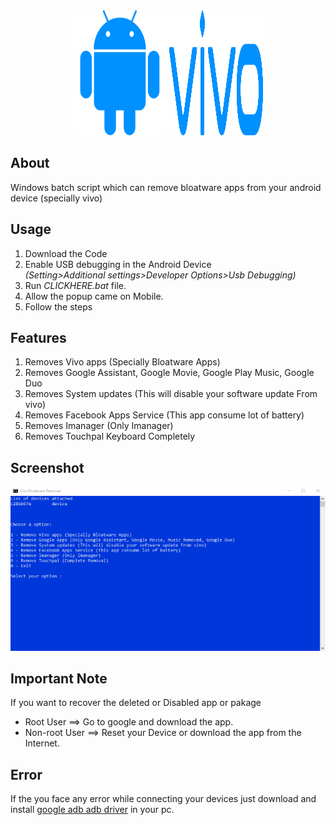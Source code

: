 
<div align="center">
  <img src="/Images/img1.svg" height="200px" width="150px" />
  <img src="/Images/img2.svg" height="200px" width="150px" />
</div>

## About
<p>Windows batch script which can remove bloatware apps from your android device (specially vivo)<p>

## Usage

1. Download the Code
2. Enable USB debugging in the Android Device 
   <br>*(Setting>Additional settings>Developer Options>Usb Debugging)*
3. Run _CLICKHERE.bat_ file.
4. Allow the popup came on Mobile.
5. Follow the steps

## Features

1. Removes Vivo apps (Specially Bloatware Apps)
2. Removes Google Assistant, Google Movie, Google Play Music, Google Duo 
3. Removes System updates (This will disable your software update From vivo)
4. Removes Facebook Apps Service (This app consume lot of battery)
5. Removes Imanager (Only Imanager)
6. Removes Touchpal Keyboard Completely

## Screenshot
<img src="/Images/img.png" width="auto"/>

## Important Note

If you want to recover the deleted or Disabled app or pakage

- Root User ==> Go to google and download the app.
- Non-root User ==> Reset your Device or download the app from the Internet.


## Error

If the you face any error while connecting your devices just download and install [google adb adb driver](https://developer.android.com/studio/run/win-usb) in your pc.

